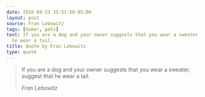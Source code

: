 ```yaml
---
date: 2016-04-23 15:51:50-05:00
layout: post
source: Fran Lebowitz
tags: [humor, pets]
text: If you are a dog and your owner suggests that you wear a sweater, suggest that
  he wear a tail.
title: Quote by Fran Lebowitz
type: quote
---
```

> If you are a dog and your owner suggests that you wear a sweater, suggest that he wear a tail.
> 
> <cite>Fran Lebowitz</cite>